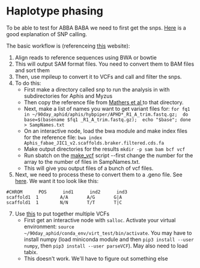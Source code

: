 # Haplotype phasing

To be able to test for ABBA BABA we need to first get the snps. [Here](http://data-science-sequencing.github.io/Win2018/lectures/lecture10/) is a good explanation of SNP calling.

The basic workflow is (referenceing [this](https://sateeshperi.github.io/nextflow_varcal/nextflow/nextflow_variant_calling) website):

1. Align reads to reference sequences using BWA or bowtie
2. This will output SAM format files. You need to convert them to BAM files and sort them
4. Then, use mpileup to convert it to VCFs and call and filter the snps.
5. To do this:
   * First make a directory called snp to run the analysis in with subdirectories for Aphis and Myzus
   * Then copy the reference file from [Mathers et al ](https://zenodo.org/record/5908005#.ZC885-zMIea) to that directory.
   * Next, make a list of names you want to get variant files for: `for fq1 in ~/90day_aphid/aphis/hybpiper/APHD*_R1_A_trim.fastq.gz;  do base=$(basename $fq1 _R1_A_trim.fastq.gz);  echo "$base"; done > SampNames.txt`
   * On an interactive node, load the bwa module and make index files for the reference file: `bwa index Aphis_fabae_JIC1_v2.scaffolds.braker.filtered.cds.fa`
   * Make output directories for the results `mkdir -p sam bam bcf vcf`
   * Run sbatch on the [make_vcf](scripts/make_vcf.sh) script --first change the number for the array to the number of files in SampNames.txt.
   * This will give you output files of a bunch of vcf files.
6. Next, we need to process these to convert them to a .geno file. See [here](https://github.com/gibert-Fab/ABBA-BABA). We want it too look like this:
```
#CHROM      POS      ind1      ind2      ind3
scaffold1  1        A/A       A/G       G|A
scaffold1  1        N/N       T/T       T|C
```

7. Use [this](scripts/parseVCFs.py) to put together multiple VCFs
    * First get an interactive node with `salloc`. Activate your virtual environment: `source ~/90day_aphid/conda_env/virt_test/bin/activate`. You may have to install numpy (load miniconda module and then `pip3 install --user numpy`, then `pip3 install --user parseVCF`). May also need to load tabix.
    * This doesn't work. We'll have to figure out something else

